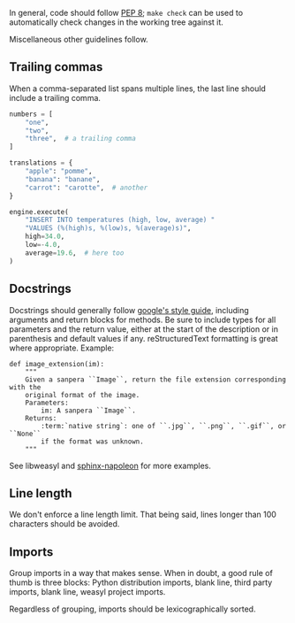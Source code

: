 In general, code should follow [PEP 8]; `make check` can be used to automatically check changes in the working tree against it.

Miscellaneous other guidelines follow.

## Trailing commas

When a comma-separated list spans multiple lines, the last line should include a trailing comma.

```python
numbers = [
    "one",
    "two",
    "three",  # a trailing comma
]
```

```python
translations = {
    "apple": "pomme",
    "banana": "banane",
    "carrot": "carotte",  # another
}
```

```python
engine.execute(
    "INSERT INTO temperatures (high, low, average) "
    "VALUES (%(high)s, %(low)s, %(average)s)",
    high=34.0,
    low=-4.0,
    average=19.6,  # here too
)
```

## Docstrings

Docstrings should generally follow [google's style guide], including arguments and return blocks for methods. Be sure to include types for all parameters and the return value, either at the start of the description or in parenthesis and default values if any.  reStructuredText formatting is great where appropriate. Example:
```
def image_extension(im):
    """
    Given a sanpera ``Image``, return the file extension corresponding with the
    original format of the image.
    Parameters:
        im: A sanpera ``Image``.
    Returns:
        :term:`native string`: one of ``.jpg``, ``.png``, ``.gif``, or ``None``
        if the format was unknown.
    """
```

See libweasyl and [sphinx-napoleon] for more examples.

## Line length

We don't enforce a line length limit. That being said, lines longer than 100 characters should be avoided.

## Imports

Group imports in a way that makes sense. When in doubt, a good rule of thumb is three blocks: Python distribution imports, blank line, third party imports, blank line, weasyl project imports.

Regardless of grouping, imports should be lexicographically sorted.

  [PEP 8]: https://www.python.org/dev/peps/pep-0008/ "PEP 8 -- Style Guide for Python Code"
  [google's style guide]: http://google.github.io/styleguide/pyguide.html?showone=Comments#Comments "Google's guidelines for docstrings"
  [sphinx-napoleon]: https://pypi.python.org/pypi/sphinxcontrib-napoleon 'the Sphinx "napoleon" extension documentation'